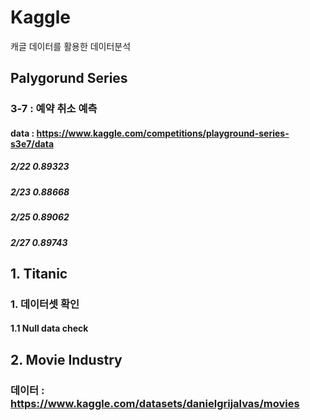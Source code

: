 # Kaggle
캐글 데이터를 활용한 데이터분석

## Palygorund Series
### 3-7 : 예약 취소 예측
#### data : https://www.kaggle.com/competitions/playground-series-s3e7/data
##### 2/22 0.89323
##### 2/23 0.88668
##### 2/25 0.89062
##### 2/27 0.89743


## 1. Titanic
### 1. 데이터셋 확인
#### 1.1 Null data check

## 2. Movie Industry
### 데이터 : https://www.kaggle.com/datasets/danielgrijalvas/movies
